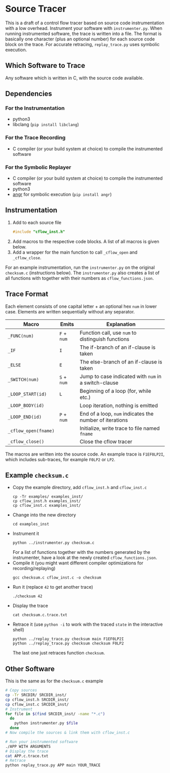 # Source Tracer

This is a draft of a control flow tracer based on source code instrumentation with a low overhead.
Instrument your software with `instrumenter.py`. When running instrumented software, the trace is written into a file.
The format is basically one character (plus an optional number)
for each source code block on the trace.
For accurate retracing, `replay_trace.py` uses symbolic execution.

## Which Software to Trace

Any software which is written in C, with the source code available.

## Dependencies
### For the Instrumentation

* python3
* libclang (`pip install libclang`)

### For the Trace Recording

* C compiler (or your build system at choice) to compile the instrumented software

### For the Symbolic Replayer

* C compiler (or your build system at choice) to compile the instrumented software
* python3
* [angr](https://angr.io) for symbolic execution (`pip install angr`)

## Instrumentation

1. Add to each source file
   ```C
   #include "cflow_inst.h"
   ```
2. Add macros to the respective code blocks. A list of all macros is given below.
3. Add a wrapper for the main function to call `_cflow_open` and `_cflow_close`.

For an example instrumentation, run the `instrumenter.py` on
the original `checksum.c` (instructions below).
The `instrumenter.py` also creates a list of all functions with together with their
numbers as `cflow_functions.json`.

## Trace Format

Each element consists of one capital letter + an optional hex `num` in lower case.
Elements are written sequentially without any separator.

| Macro                | Emits       | Explanation                                             |
|----------------------|-------------|---------------------------------------------------------|
| `_FUNC(num)`         | `F` + `num` | Function call, use `num` to distinguish functions       |
| `_IF`                | `I`         | The if-branch of an if-clause is taken                  |
| `_ELSE`              | `E`         | The else-branch of an if-clause is taken                |
| `_SWITCH(num)`       | `S` + `num` | Jump to case indicated with `num` in a switch-clause    |
| `_LOOP_START(id)`    | `L`         | Beginning of a loop (for, while etc.)                   |
| `_LOOP_BODY(id)`     |             | Loop iteration, nothing is emitted                      |
| `_LOOP_END(id)`      | `P` + `num` | End of a loop, `num` indicates the number of iterations |
| `_cflow_open(fname)` |             | Initialize, write trace to file named `fname`           |
| `_cflow_close()`     |             | Close the cflow tracer                                  |

The macros are written into the source code.
An example trace is `F1EF0LP2I`, which includes sub-traces, for example `F0LP2` or `LP2`.

## Example `checksum.c`

* Copy the example directory, add `cflow_inst.h` and `cflow_inst.c`
  ```
  cp -Tr examples/ examples_inst/
  cp cflow_inst.h examples_inst/
  cp cflow_inst.c examples_inst/
  ```
* Change into the new directory
  ```
  cd examples_inst
  ```
* Instrument it
  ```
  python ../instrumenter.py checksum.c
  ```
  For a list of functions together with the numbers generated by the instrumenter,
  have a look at the newly created `cflow_functions.json`.
* Compile it (you might want different compiler optimizations for recording/replaying)
  ```
  gcc checksum.c cflow_inst.c -o checksum
  ```
* Run it (replace `42` to get another trace) 
  ```
  ./checksum 42
  ```
* Display the trace
  ```
  cat checksum.c.trace.txt
  ```
* Retrace it (use `python -i` to work with the traced `state` in the interactive shell)
  ```
  python ../replay_trace.py checksum main F1EF0LP2I
  python ../replay_trace.py checksum checksum F0LP2
  ```
  The last one just retraces function `checksum`.

## Other Software

This is the same as for the `checksum.c` example

  ```sh
  # Copy sources
  cp -Tr SRCDIR/ SRCDIR_inst/
  cp cflow_inst.h SRCDIR_inst/
  cp cflow_inst.c SRCDIR_inst/
  # Instrument
  for file in $(find SRCDIR_inst/ -name "*.c")
    do
      python instrumenter.py $file
    done
  # Now compile the sources & link them with cflow_inst.c
  
  # Run your instrumented software
  ./APP WITH ARGUMENTS
  # Display the trace
  cat APP.c.trace.txt
  # Retrace
  python replay_trace.py APP main YOUR_TRACE
  ```

